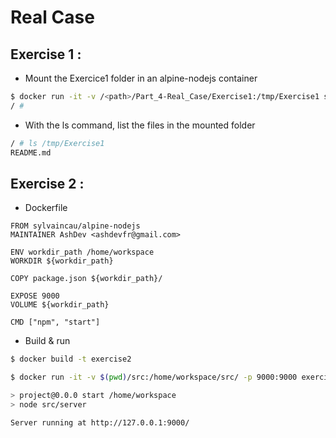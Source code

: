 # Real Case

## Exercise 1 : 

* Mount the Exercice1 folder in an alpine-nodejs container

```sh
$ docker run -it -v /<path>/Part_4-Real_Case/Exercise1:/tmp/Exercise1 sylvaincau/alpine-nodejs /bin/sh
/ #
```

* With the ls command, list the files in the mounted folder

```sh
/ # ls /tmp/Exercise1
README.md
```

## Exercise 2 : 

* Dockerfile

```
FROM sylvaincau/alpine-nodejs
MAINTAINER AshDev <ashdevfr@gmail.com>

ENV workdir_path /home/workspace
WORKDIR ${workdir_path}

COPY package.json ${workdir_path}/

EXPOSE 9000
VOLUME ${workdir_path}

CMD ["npm", "start"]
```

* Build & run

```sh
$ docker build -t exercise2
```

```sh
$ docker run -it -v $(pwd)/src:/home/workspace/src/ -p 9000:9000 exercise2

> project@0.0.0 start /home/workspace
> node src/server

Server running at http://127.0.0.1:9000/

```
